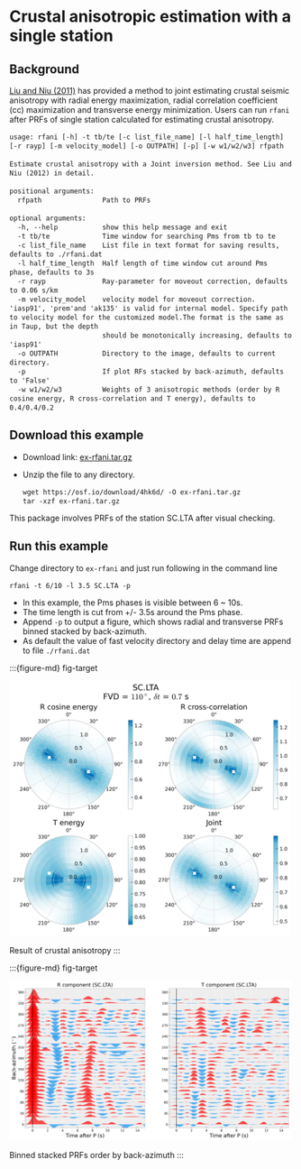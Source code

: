 # Crustal anisotropic estimation with a single station

## Background
[Liu and Niu (2011)](https://doi.org/10.1111/j.1365-246X.2011.05249.x) has provided a method to joint estimating crustal seismic anisotropy with radial energy maximization, radial correlation coefficient (cc) maximization and transverse energy minimization. Users can run `rfani` after PRFs of single station calculated for estimating crustal anisotropy. 

```
usage: rfani [-h] -t tb/te [-c list_file_name] [-l half_time_length] [-r rayp] [-m velocity_model] [-o OUTPATH] [-p] [-w w1/w2/w3] rfpath

Estimate crustal anisotropy with a Joint inversion method. See Liu and Niu (2012) in detail.

positional arguments:
  rfpath               Path to PRFs

optional arguments:
  -h, --help           show this help message and exit
  -t tb/te             Time window for searching Pms from tb to te
  -c list_file_name    List file in text format for saving results, defaults to ./rfani.dat
  -l half_time_length  Half length of time window cut around Pms phase, defaults to 3s
  -r rayp              Ray-parameter for moveout correction, defaults to 0.06 s/km
  -m velocity_model    velocity model for moveout correction. 'iasp91', 'prem'and 'ak135' is valid for internal model. Specify path to velocity model for the customized model.The format is the same as in Taup, but the depth
                       should be monotonically increasing, defaults to 'iasp91'
  -o OUTPATH           Directory to the image, defaults to current directory.
  -p                   If plot RFs stacked by back-azimuth, defaults to 'False'
  -w w1/w2/w3          Weights of 3 anisotropic methods (order by R cosine energy, R cross-correlation and T energy), defaults to 0.4/0.4/0.2
```

## Download this example 

- Download link: [ex-rfani.tar.gz](https://osf.io/download/4hk6d/)
- Unzip the file to any directory.

    ```shell
    wget https://osf.io/download/4hk6d/ -O ex-rfani.tar.gz
    tar -xzf ex-rfani.tar.gz
    ```

This package involves PRFs of the station SC.LTA after visual checking.

## Run this example

Change directory to `ex-rfani` and just run following in the command line

```
rfani -t 6/10 -l 3.5 SC.LTA -p
```

- In this example, the Pms phases is visible between 6 ~ 10s.
- The time length is cut from +/- 3.5s around the Pms phase. 
- Append `-p` to output a figure, which shows radial and transverse PRFs binned stacked by back-azimuth.
- As default the value of fast velocity directory and delay time are append to file `./rfani.dat`

:::{figure-md} fig-target 

<img src="../_static/SC.LTA_joint_ani.png" width="500px">

Result of crustal anisotropy
:::


:::{figure-md} fig-target 

<img src="../_static/SC.LTA_baz_stack.png" width="500px">

Binned stacked PRFs order by back-azimuth
:::
